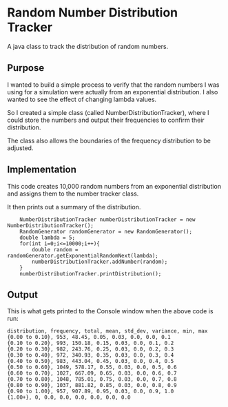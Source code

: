 # Random Number Distribution Tracker

A java class to track the distribution of random numbers.

## Purpose

I wanted to build a simple process to verify that the random numbers I was using for a simulation were actually from an exponential distribution. I also wanted
to see the effect of changing lambda values.

So I created a simple class (called NumberDistributionTracker), where I could store the numbers and output their frequencies to confirm their distribution.

The class also allows the boundaries of the frequency distribution to be adjusted.


## Implementation

This code creates 10,000 random numbers from an exponential distribution and assigns them to the number tracker class.

It then prints out a summary of the distribution.

        NumberDistributionTracker numberDistributionTracker = new NumberDistributionTracker();
        RandomGenerator randomGenerator = new RandomGenerator();
        double lambda = 5;
        for(int i=0;i<=10000;i++){
            double random = randomGenerator.getExponentialRandomNext(lambda);
            numberDistributionTracker.addNumber(random);
        }
        numberDistributionTracker.printDistribution();
        
        
## Output

This is what gets printed to the Console window when the above code is run:

```
distribution, frequency, total, mean, std_dev, variance, min, max
{0.00 to 0.10}, 953, 48.45, 0.05, 0.03, 0.0, 0.0, 0.1
{0.10 to 0.20}, 993, 150.18, 0.15, 0.03, 0.0, 0.1, 0.2
{0.20 to 0.30}, 982, 243.76, 0.25, 0.03, 0.0, 0.2, 0.3
{0.30 to 0.40}, 972, 340.93, 0.35, 0.03, 0.0, 0.3, 0.4
{0.40 to 0.50}, 983, 443.04, 0.45, 0.03, 0.0, 0.4, 0.5
{0.50 to 0.60}, 1049, 578.17, 0.55, 0.03, 0.0, 0.5, 0.6
{0.60 to 0.70}, 1027, 667.09, 0.65, 0.03, 0.0, 0.6, 0.7
{0.70 to 0.80}, 1048, 785.01, 0.75, 0.03, 0.0, 0.7, 0.8
{0.80 to 0.90}, 1037, 881.82, 0.85, 0.03, 0.0, 0.8, 0.9
{0.90 to 1.00}, 957, 907.89, 0.95, 0.03, 0.0, 0.9, 1.0
{1.00+}, 0, 0.0, 0.0, 0.0, 0.0, 0.0, 0.0
```
